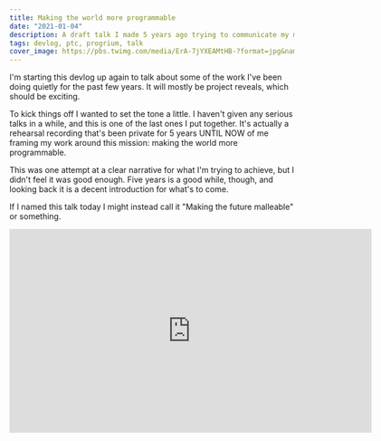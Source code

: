 ```yaml
---
title: Making the world more programmable
date: "2021-01-04"
description: A draft talk I made 5 years ago trying to communicate my mission
tags: devlog, ptc, progrium, talk
cover_image: https://pbs.twimg.com/media/ErA-7jYXEAMtHB-?format=jpg&name=4096x4096
---
```

I'm starting this devlog up again to talk about some of the work I've been doing quietly for the past few years. It will mostly be project reveals, which should be exciting.

To kick things off I wanted to set the tone a little. I haven't given any serious talks in a while, and this is one of the last ones I put together. It's actually a rehearsal recording that's been private for 5 years UNTIL NOW of me framing my work around this mission: making the world more programmable. 

This was one attempt at a clear narrative for what I'm trying to achieve, but I didn't feel it was good enough. Five years is a good while, though, and looking back it is a decent introduction for what's to come. 

If I named this talk today I might instead call it "Making the future malleable" or something. 

<iframe src="https://player.vimeo.com/video/159888358?h=6ac5c365c8" width="640" height="360" frameborder="0" allow="autoplay; fullscreen; picture-in-picture" allowfullscreen></iframe>